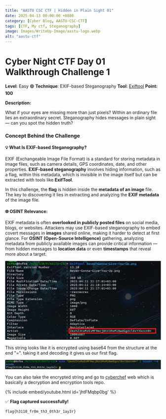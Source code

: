 ```yaml
---
title: "AASTU CSC CTF | Hidden in Plain Sight 01"
date: 2025-04-13 00:00:00 +0800
category: [Cyber Blog, AASTU-CSC-CTF]
tags: [CTF, My ctf, Steganography]
image: Images/WriteUp-Image/aastu-logo.webp
alt: "aastu-ctf"
---
```


# Cyber Night CTF Day 01 Walkthrough Challenge 1

**Level**: Easy 🟢
**Technique**:  EXIF-based Steganography
**Tool**: [Exiftool](https://github.com/exiftool/exiftool)
**Point: 100**

**Description:**

What if your eyes are missing more than just pixels? Within an ordinary file lies an extraordinary secret. Steganography hides messages in plain sight — can you spot the hidden truth?

### Concept Behind the Challenge

#### 💡 What Is EXIF-based Steganography?

EXIF (Exchangeable Image File Format) is a standard for storing metadata in image files, such as camera details, GPS coordinates, date, and other properties. **EXIF-based steganography** involves hiding information, such as a flag, within this metadata, which is invisible in the image itself but can be extracted with tools like **ExifTool**.

In this challenge, the **flag** is hidden inside the **metadata of an image** file. The key to discovering it lies in extracting and analyzing the **EXIF metadata** of the image file.

#### 🌐 OSINT Relevance:

EXIF metadata is often **overlooked in publicly posted files** on social media, blogs, or websites. Attackers may use EXIF-based steganography to embed covert messages in **images** shared online, making it harder to detect at first glance. For **OSINT (Open-Source Intelligence)** gathering, analyzing metadata from publicly available images can provide critical information — from hidden messages to **location data** or even **timestamps** that reveal more about a target.

![flag1](Images/WriteUp-Image/flag1.1.png)

This string looks like it is encrypted using base64 from the structure at the end "=". taking it and decoding it gives us our first flag.

![flag](Images/WriteUp-Image/flag1.2.png)


You can also take the encrypted string and go to [cyberchef](https://gchq.github.io/CyberChef/) web which is basically a decryption and encryption tools repo.

{% include embed/youtube.html id='jhtFMqbp0bg' %}

✅ **Flag captured successfully!**

```sh
flag{h3110_fr0m_th3_0th3r_1ay3r}
```
